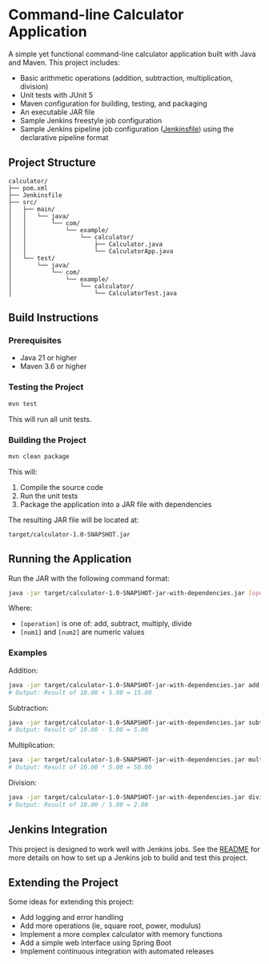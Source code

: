 # Command-line Calculator Application

A simple yet functional command-line calculator application built with Java and Maven. This project includes:

- Basic arithmetic operations (addition, subtraction, multiplication, division)
- Unit tests with JUnit 5
- Maven configuration for building, testing, and packaging
- An executable JAR file
- Sample Jenkins freestyle job configuration
- Sample Jenkins pipeline job configuration ([Jenkinsfile](./Jenkinsfile)) using the declarative pipeline format

## Project Structure

```
calculator/
├── pom.xml
├── Jenkinsfile
├── src/
│   ├── main/
│   │   └── java/
│   │       └── com/
│   │           └── example/
│   │               └── calculator/
│   │                   ├── Calculator.java
│   │                   └── CalculatorApp.java
│   └── test/
│       └── java/
│           └── com/
│               └── example/
│                   └── calculator/
│                       └── CalculatorTest.java
```

## Build Instructions

### Prerequisites

- Java 21 or higher
- Maven 3.6 or higher

### Testing the Project

```bash
mvn test
```

This will run all unit tests.

### Building the Project

```bash
mvn clean package
```

This will:

1. Compile the source code
1. Run the unit tests
1. Package the application into a JAR file with dependencies

The resulting JAR file will be located at:

```
target/calculator-1.0-SNAPSHOT.jar
```

## Running the Application

Run the JAR with the following command format:

```bash
java -jar target/calculator-1.0-SNAPSHOT-jar-with-dependencies.jar [operation] [num1] [num2]
```

Where:

- `[operation]` is one of: add, subtract, multiply, divide
- `[num1]` and `[num2]` are numeric values

### Examples

Addition:

```bash
java -jar target/calculator-1.0-SNAPSHOT-jar-with-dependencies.jar add 10 5
# Output: Result of 10.00 + 5.00 = 15.00
```

Subtraction:

```bash
java -jar target/calculator-1.0-SNAPSHOT-jar-with-dependencies.jar subtract 10 5
# Output: Result of 10.00 - 5.00 = 5.00
```

Multiplication:

```bash
java -jar target/calculator-1.0-SNAPSHOT-jar-with-dependencies.jar multiply 10 5
# Output: Result of 10.00 * 5.00 = 50.00
```

Division:

```bash
java -jar target/calculator-1.0-SNAPSHOT-jar-with-dependencies.jar divide 10 5
# Output: Result of 10.00 / 5.00 = 2.00
```

## Jenkins Integration

This project is designed to work well with Jenkins jobs. See the [README](./README.md) for more details on how to set up a Jenkins job to build and test this project.

## Extending the Project

Some ideas for extending this project:

- Add logging and error handling
- Add more operations (ie, square root, power, modulus)
- Implement a more complex calculator with memory functions
- Add a simple web interface using Spring Boot
- Implement continuous integration with automated releases
